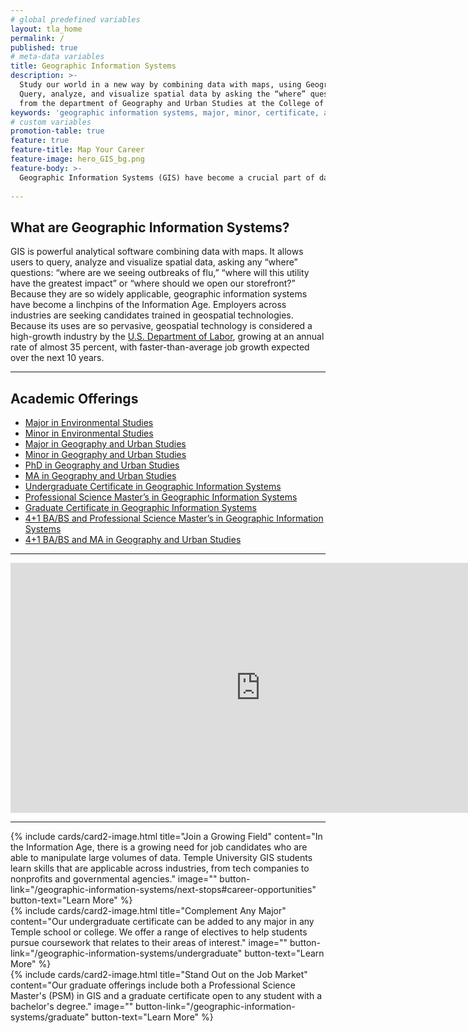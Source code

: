```yaml
---
# global predefined variables
layout: tla_home
permalink: /
published: true
# meta-data variables
title: Geographic Information Systems
description: >-
  Study our world in a new way by combining data with maps, using Geographic Information Systems (GIS) at Temple University.
  Query, analyze, and visualize spatial data by asking the “where” questions, and earn a major, minor, or certificate
  from the department of Geography and Urban Studies at the College of Liberal Arts.
keywords: 'geographic information systems, major, minor, certificate, academic offerings, psm, geography and urban studies'
# custom variables
promotion-table: true
feature: true
feature-title: Map Your Career
feature-image: hero_GIS_bg.png
feature-body: >-
  Geographic Information Systems (GIS) have become a crucial part of data-driven decision-making. Adding a certificate or pursuing a GIS graduate degree will make you stand out in the job market.
  
---
```

## What are Geographic Information Systems?
GIS is powerful analytical software combining data with maps. It allows users to query, analyze and visualize spatial data, asking any “where” questions: “where are we seeing outbreaks of flu,” “where will this utility have the greatest impact” or “where should we open our storefront?” Because they are so widely applicable, geographic information systems have become a linchpins of the Information Age. Employers across industries are seeking candidates trained in geospatial technologies. Because its uses are so pervasive, geospatial technology is considered a high-growth industry by the [U.S. Department of Labor](https://www.doleta.gov/), growing at an annual rate of almost 35 percent, with faster-than-average job growth expected over the next 10 years.

___

## Academic Offerings
- [Major in Environmental Studies](http://bulletin.temple.edu/undergraduate/liberal-arts/environmental-studies/ba-environmental-studies/)
- [Minor in Environmental Studies](http://bulletin.temple.edu/undergraduate/liberal-arts/environmental-studies/ba-environmental-studies/)
- [Major in Geography and Urban Studies](http://bulletin.temple.edu/undergraduate/liberal-arts/geography-urban-studies/ba-geography-urban-studies/)
- [Minor in Geography and Urban Studies](http://bulletin.temple.edu/undergraduate/liberal-arts/geography-urban-studies/minor-geography-urban-studies/)
- [PhD in Geography and Urban Studies](http://bulletin.temple.edu/graduate/scd/cla/geography-urban-studies-phd/)
- [MA in Geography and Urban Studies](http://bulletin.temple.edu/graduate/scd/cla/geography-urban-studies-ma/)
- [Undergraduate Certificate in Geographic Information Systems](http://bulletin.temple.edu/undergraduate/liberal-arts/certificate-programs/certificate-geographic-information-systems/)
- [Professional Science Master’s in Geographic Information Systems](http://bulletin.temple.edu/graduate/scd/cla/geographic-information-systems-psm/)
- [Graduate Certificate in Geographic Information Systems](http://bulletin.temple.edu/graduate/scd/cla/geographic-information-systems-certificate/)
- [4+1 BA/BS and Professional Science Master’s in Geographic Information Systems](/geographic-information-systems/undergraduate#accelerated-degree-41)
- [4+1 BA/BS and MA in Geography and Urban Studies](/geographic-information-systems/undergraduate#accelerated-degree-41)

___

<div align="center" class="video-container"><iframe width="800" height="400" src="https://www.youtube.com/embed/Mlj-BvcAkxo" frameborder="0" allow="autoplay; encrypted-media" allowfullscreen></iframe></div>

___

<div class="row row-wide">
  <div class="col m12 l4">{% include cards/card2-image.html
    title="Join a Growing Field"
    content="In the Information Age, there is a growing need for job candidates who are able to manipulate large volumes of data. Temple University GIS students learn skills that are applicable across industries, from tech companies to nonprofits and governmental agencies."
    image=""
    button-link="/geographic-information-systems/next-stops#career-opportunities"
    button-text="Learn More" %}
  </div>
  <div class="row row-wide">
    <div class="col m12 l4">{% include cards/card2-image.html
      title="Complement Any Major"
      content="Our undergraduate certificate can be added to any major in any Temple school or college. We offer a range of electives to help students pursue coursework that relates to their areas of interest."
      image=""
      button-link="/geographic-information-systems/undergraduate"
      button-text="Learn More" %}
    </div>
    <div class="row row-wide">
      <div class="col m12 l4">{% include cards/card2-image.html
        title="Stand Out on the Job Market"
        content="Our graduate offerings include both a Professional Science Master's (PSM) in GIS and a graduate certificate open to any student with a bachelor's degree."
        image=""
        button-link="/geographic-information-systems/graduate"
        button-text="Learn More" %}
      </div>
</div>
